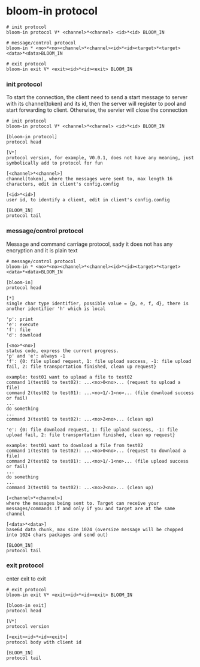 # bloom-in protocol

```
# init protocol
bloom-in protocol V* <channel>*<channel> <id>*<id> BLOOM_IN

# message/control protocol
bloom-in * <no>*<no><channel>*<channel><id>*<id><target>*<target><data>*<data>BLOOM_IN

# exit protocol
bloom-in exit V* <exit><id>*<id><exit> BLOOM_IN
```

### init protocol

To start the connection, the client need to send a start message to server with its channel(token) and its id, then the server will register to pool and start forwarding to client. Otherwise, the servier will close the connection

```
# init protocol
bloom-in protocol V* <channel>*<channel> <id>*<id> BLOOM_IN

[bloom-in protocol]
protocol head

[V*]
protocol version, for example, V0.0.1, does not have any meaning, just symbolically add to protocol for fun

[<channel>*<channel>]
channel(token), where the messages were sent to, max length 16 characters, edit in client's config.config

[<id>*<id>]
user id, to identify a client, edit in client's config.config

[BLOOM_IN]
protocol tail
```
### message/control protocol

Message and command carriage protocol, sady it does not has any encryption and it is plain text

```
# message/control protocol
bloom-in * <no>*<no><channel>*<channel><id>*<id><target>*<target><data>*<data>BLOOM_IN

[bloom-in]
protocol head

[*]
single char type identifier, possible value = {p, e, f, d}, there is another identifier 'h' which is local

'p': print
'e': execute
'f': file
'd': download

[<no>*<no>]
status code, express the current progress.
'p' and 'e': always -1
'f': {0: file upload request, 1: file upload success, -1: file upload fail, 2: file transportation finished, clean up request}

example: test01 want to upload a file to test02
command 1(test01 to test02): ...<no>0<no>... (request to upload a file)
command 2(test02 to test01): ...<no>1/-1<no>... (file download success or fail)
...
do something
...
command 3(test01 to test02): ...<no>2<no>... (clean up)

'e': {0: file download request, 1: file upload success, -1: file upload fail, 2: file transportation finished, clean up request}

example: test01 want to download a file from test02
command 1(test01 to test02): ...<no>0<no>... (request to download a file)
command 2(test02 to test01): ...<no>1/-1<no>... (file upload success or fail)
...
do something
...
command 3(test01 to test02): ...<no>2<no>... (clean up)

[<channel>*<channel>]
where the messages being sent to. Target can receive your messages/commands if and only if you and target are at the same channel

[<data>*<data>]
base64 data chunk, max size 1024 (oversize message will be chopped into 1024 chars packages and send out)

[BLOOM_IN]
protocol tail
```  

### exit protocol

enter exit to exit

```
# exit protocol
bloom-in exit V* <exit><id>*<id><exit> BLOOM_IN

[bloom-in exit]
protocol head

[V*]
protocol version

[<exit><id>*<id><exit>]
protocol body with client id

[BLOOM_IN]
protocol tail
```
